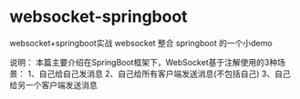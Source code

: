 # websocket-springboot
websocket+springboot实战
websocket 整合 springboot 的一个小demo

说明：
本篇主要介绍在SpringBoot框架下，WebSocket基于注解使用的3种场景：
1、自己给自己发消息
2、自己给所有客户端发送消息(不包括自己)
3、自己给另一个客户端发送消息

